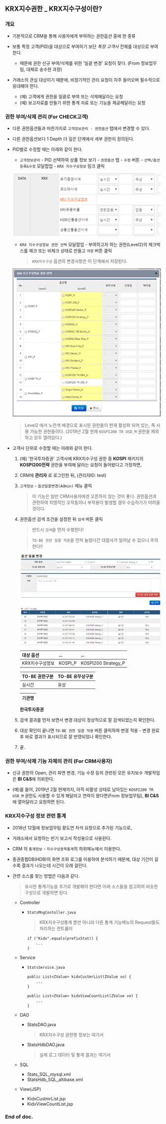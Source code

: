 ## KRX지수권한 _ KRX지수구성이란?


### 개요
- 기본적으로 CRM을 통해 사용자에게 부여하는 권한옵션 중에 한 종류

- 보통 특정 고객(PID)을 대상으로 부여하기 보단 _특정 고객사_ 전체를 대상으로 부여한다.
	- 때문에 권한 신규 부여/삭제를 위한 '일괄 변경' 요청이 잦다. (From 정보업무팀, 대체로 송수현 과장)

- 거래소의 관심 대상이기 때문에, 비정기적인 관리 요청이 자주 들어오며 필수적으로 응대해야 한다.
	- (예) 고객에게 권한을 일괄로 부여 또는 삭제해달라는 요청
	- (예) 보고자료를 만들기 위한 통계 자료 또는 기능을 제공해달라는 요청



### 권한 부여/삭제 관리 (For CHECK고객)
- 다른 권한옵션들과 마찬가지로 `고객정보관리 - 권한옵션` 탭에서 변경할 수 있다.
- 다른 권한옵션보다 1 Depth 더 깊은 단계에서 세부 권한이 정의된다.

- PID별로 수정할 때는 아래와 같이 한다.
	- `고객정보관리` - PID 선택하여 상품 정보 보기 - `권한옵션` 탭 - `수정` 버튼 - `선택/옵션 등록&수정` 모달팝업 - `KRX 지수구성정보` 링크 클릭

	![img](img/img_001.png)
	
	- `KRX 지수구성정보 권한 선택` 모달팝업 - 부여하고자 하는 권한(Level2)의 체크박스를 체크 또는 비체크 상태로 만들고 `저장` 버튼 클릭
		> `KRX지수구성` 옵션의 변경사항은 이 단계에서 저장된다.
	
	![img](img/img_002.png)
	
	> Level2 에서 노란색 배경으로 표시된 권한들이 현재 활성화 되어 있는, 즉 사용 가능한 권한들이다. (2019년 2월 현재 `KOSPI200 TR USD_M` 권한을 제외하고 모두 열려있다.)
	

- 고객사 단위로 수정할 때는 아래와 같이 한다.
	1. (예) '한국투자증권' 고객사에 KRX지수구성 권한 중 __KOSPI__ 패키지의 __KOSPI200전략__ 권한을 부여해 달라는 요청이 들어왔다고 가정하면,

	2. CRM에 __관리자__ 로 로그인한 뒤, (관리자ID: test)
	3. `고객정보` - `옵션일괄변경(Admin)` 메뉴 클릭
		> 이 기능은 일반 CRM사용자에겐 오픈하지 않는 것이 좋다. 권한옵션과 관련하여 치명적인 오작동이나 부작용이 발생할 경우 수습하기가 어려울 것이다.

	4. 권한옵션 검색 조건을 설정한 뒤 `검색` 버튼 클릭
		> 반드시 `검색`을 먼저 수행한다!

		> `TO-BE 권한 일괄 적용`을 먼저 눌렀다간 대참사가 일어날 수 있으니 주의한다!!
		
		![img](img/img_003.png)


		대상 옵션 | ... | ... |
		---- | ---- | ---- |
		KRX지수구성정보 | KOSPI_P | KOSPI200 Strategy_P |
		
		TO-BE 권한구분 | TO-BE 유무상구분 |
		---- | ---- |
		실시간 | 유상 |
		
		**기관명** |
		---- |
		 **한국투자증권**
		 

	5. 검색 결과를 먼저 보면서 변경 대상이 정상적으로 잘 검색되었는지 확인한다.
	
	6. 대상 확인이 끝나면 `TO-BE 권한 일괄 적용` 버튼 클릭하여 변경 적용 - 변경 완료 후 바로 결과가 표시되므로 잘 반영되었나 확인한다.

	7. 끝.
		



### 권한 부여/삭제 기능 자체의 관리 (For CRM사용자)

- 신규 권한의 Open, 관리 화면 변경, 기능 수정 등의 관련된 모든 유지보수 개발작업은 **BI C&S**에 의뢰한다.

- (예)를 들어, 2019년 2월 현재까지, 아직 비활성 상태로 남아있는 `KOSPI200 TR USD_M` 권한도 사용할 수 있게 해달라고 연락이 왔다면(From 정보업무팀), **BI C&S** 에 열어달라고 요청하면 된다.



### KRX지수구성 정보 관련 통계

- 2018년 12월에 정보업무팀 황도연 차석 요청으로 추가된 기능으로,
- 거래소에서 요청하는 반기 보고서 작성용으로 사용된다.

- CRM 의 `통계정보` - `지수구성종목통계`의 하위메뉴에서 이용한다.

- 증권종합DB(HDB)의 화면 조회 로그를 이용하여 분석하기 때문에, 대상 기간이 길수록 결과가 나오는데 시간이 오래 걸린다.

- 관련 소스를 찾는 방법은 다음과 같다.
	> 유사한 통계기능을 추가로 개발해야 한다면 아래 소스들을 참고하여 비슷한 구성으로 개발하면 된다.

	- Controller
		- `StatsMngContoller.java`
			> KRX지수구성통계 뿐만 아니라 다른 통계 기능메뉴의 Request들도 처리하는 컨트롤러
			```
			if ("Kidx".equals(prefixStat)) {
				...
			}
			```
	- Service
		- `StatsService.java`
			```
			public List<ZValue> kidxCustmrList(ZValue vo) {
				...
			}
			```
			```
			public List<ZValue> kidxViewCountList(ZValue vo) {
				...
			}
			```
			
	- DAO
		- StatsDAO.java
			> KRX지수구성 권한명 정보는 여기서
		- StatsHdbDAO.java
			> 실제 로그 데이터 및 통계 결과는 여기서
	- SQL
		- Stats_SQL_mysql.xml
		- StatsHdb_SQL_altibase.xml

	- View(JSP)
		- KidxCustmrList.jsp
		- KidxViewCountList.jsp
	







### End of doc.
